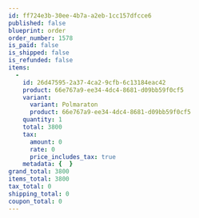 ```yaml
---
id: ff724e3b-30ee-4b7a-a2eb-1cc157dfcce6
published: false
blueprint: order
order_number: 1578
is_paid: false
is_shipped: false
is_refunded: false
items:
  -
    id: 26d47595-2a37-4ca2-9cfb-6c13184eac42
    product: 66e767a9-ee34-4dc4-8681-d09bb59f0cf5
    variant:
      variant: Polmaraton
      product: 66e767a9-ee34-4dc4-8681-d09bb59f0cf5
    quantity: 1
    total: 3800
    tax:
      amount: 0
      rate: 0
      price_includes_tax: true
    metadata: {  }
grand_total: 3800
items_total: 3800
tax_total: 0
shipping_total: 0
coupon_total: 0
---
```

